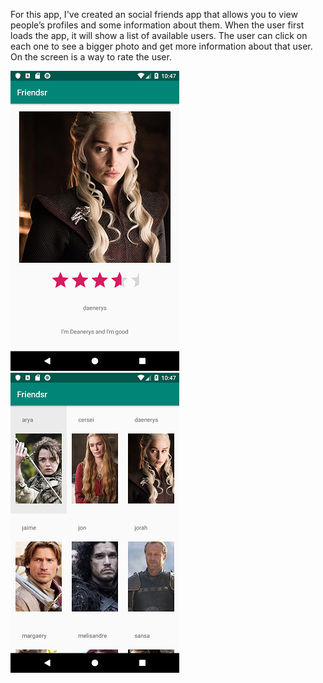 For this app, I've created an social friends app that allows you to view people’s profiles and some information about them. When the user first loads the app, it will show a list of available users. The user can click on each one to see a bigger photo and get more information about that user. On the screen is a way to rate the user.

![](https://github.com/Huikie/Friendsr/blob/master/doc/friendsr1.png)
![](https://github.com/Huikie/Friendsr/blob/master/doc/friendsr2.png)
